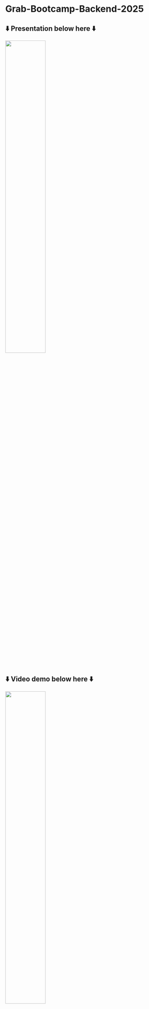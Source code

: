 # Grab-Bootcamp-Backend-2025

## ⬇️ **Presentation below here** ⬇️
[<img src="https://private-user-images.githubusercontent.com/122473375/444859039-e20210db-0545-4f62-a070-a7d90d5445fa.png?jwt=eyJhbGciOiJIUzI1NiIsInR5cCI6IkpXVCJ9.eyJpc3MiOiJnaXRodWIuY29tIiwiYXVkIjoicmF3LmdpdGh1YnVzZXJjb250ZW50LmNvbSIsImtleSI6ImtleTUiLCJleHAiOjE3NDc1NDg0NTAsIm5iZiI6MTc0NzU0ODE1MCwicGF0aCI6Ii8xMjI0NzMzNzUvNDQ0ODU5MDM5LWUyMDIxMGRiLTA1NDUtNGY2Mi1hMDcwLWE3ZDkwZDU0NDVmYS5wbmc_WC1BbXotQWxnb3JpdGhtPUFXUzQtSE1BQy1TSEEyNTYmWC1BbXotQ3JlZGVudGlhbD1BS0lBVkNPRFlMU0E1M1BRSzRaQSUyRjIwMjUwNTE4JTJGdXMtZWFzdC0xJTJGczMlMkZhd3M0X3JlcXVlc3QmWC1BbXotRGF0ZT0yMDI1MDUxOFQwNjAyMzBaJlgtQW16LUV4cGlyZXM9MzAwJlgtQW16LVNpZ25hdHVyZT0wNzdhYjM4NTg1ZGE2YTcwOWRhMWU2NWZkNDZkNzg1NjhiODUxN2MxZDYzNDEyYTVmNzNhMGZhNTQ3MzU0M2IwJlgtQW16LVNpZ25lZEhlYWRlcnM9aG9zdCJ9.xdzroWwowqec8711s4xjOx-N341FDdFOL79IdFPhHH0" width="50%">](https://docs.google.com/presentation/d/1IghE-lw7ko_VGYhRVGuzt-pQp9shpCUSxbzZoS7WCPA/edit?usp=sharing)

## ⬇️ **Video demo below here** ⬇️
[<img src="https://img.youtube.com/vi/kNpFvkHNI3M/maxresdefault.jpg" width="50%">](https://www.youtube.com/watch?v=kNpFvkHNI3M)

I recommend using [uv](https://github.com/astral-sh/uv) for package management but you can use `pip` or `conda` if you prefer.


## Install

```bash
uv venv --python 3.12.0
.venv\Scripts\activate
uv pip install -r requirements.txt
```
## In database/ add file .env
```bash
POSTGRES_USER=
POSTGRES_PASSWORD=
POSTGRES_DB=
POSTGRES_HOST=
POSTGRES_PORT=
DATABASE_URL=postgresql://${POSTGRES_USER}:${POSTGRES_PASSWORD}@${POSTGRES_HOST}:${POSTGRES_PORT}/${POSTGRES_DB}
MINIO_ROOT_USER=
MINIO_ROOT_PASSWORD=
```
## In src/ add file .env
```bash
POSTGRES_USER=
POSTGRES_PASSWORD=
POSTGRES_DB=
POSTGRES_HOST=
POSTGRES_PORT=
DATABASE_URL=postgresql://${POSTGRES_USER}:${POSTGRES_PASSWORD}@${POSTGRES_HOST}:${POSTGRES_PORT}/${POSTGRES_DB}
```
## Run the database

Running these commands for the first time may take a while.

### Load The Provided Restaurant data:
1. **Navigate to the `database` directory**:
```sh
cd database
```

2. **Run Docker Compose to initialize the containers**:
```sh
docker compose up -d
```

3. **Load the provided processed data to Postgres**:
```sh
bash load_data.sh
```

Go to `http://localhost:8088/` to view all the data. (`Note: Adminer port has been change from 8080 to 8088.`)

### (Optional) Collecting and Processing More Restaurant Data:
1. **Download Spark libraries: (skip if previously done)**
```sh
bash download_jars.sh
pip install minio==7.2.15 
```
2. **Collect restaurant data**:
- From GoogleMaps:
```sh
python database/collect_data/collect_data_ggmap/main.py
```
- From Shopeefood:
```sh
python database/collect_data/collect_data_shopeefood/main.py
```

3. **Process the raw data**:
   - Select the collection date to process: set the target date in `global_config.py`.
   - Run the normalization script:
     ```bash
     bash normalize_data.sh
     ```
   - Use the food recognition model to fill missing values in the `food_name` column:  
     [Open the Kaggle Notebook](https://www.kaggle.com/code/colabnguyen/recognize-food-name-and-embedding) 

   - Get restaurant coordinates (longitude, latitude):
     - Add `GOMAPS_API_KEY` to `database/.env`.  
       You can get a free API key at [GoMaps](https://app.gomaps.pro/)
     - Get locations:
       ```bash
       python get_locations.py
       ```

### (Optional) Add dummy User and User clicks data:
```sh
cd dummy_users_data
python createDummyUserAndUserClicksData.py
```

## In src/routers/image_search add file .env
```bash
QDRANT_URL=
API_KEY=
```

## If using qdrant local
In folder vector_db, download image_vectors.csv in this folder [Image Embedding](https://drive.google.com/drive/folders/1nKzVk1eyjutBAYo34F7gatrBIcarMyNY?usp=drive_link) and add to vector_db folder  

In folder root (Grab-Bootcamp-Backend-2025)
```bash
docker run -d -p 6333:6333 qdrant/qdrant
python -m vector_db.load_embedding
```

Or you can generate image embeddings yourself using our Kaggle notebook:
 👉 [Open the Kaggle Notebook](https://www.kaggle.com/code/colabnguyen/recognize-food-name-and-embedding) 
Steps:
1. Click "Copy and Edit" to create your own version of the notebook.

2. In the notebook editor, click "Save Version" → "Advanced Settings".

3. Under the "Accelerator" dropdown, select GPU for all sections.

4. Click "Save & Run All (Commit)".

- Kaggle will execute the entire notebook automatically in the background — you can safely close your browser or shut down your device.

5. Once the run completes, go to the "Versions" tab of your notebook.

6. Open the latest version and navigate to the "Output" section.

7. Download the generated image_vectors.csv file.
## Dev

```bash
fastapi dev src/main.py
```

## Test

```bash
cd src
pytest test.py
```

Go to `http://127.0.0.1:8000/docs` to see the API docs.
